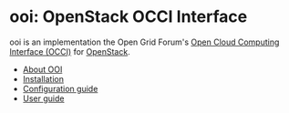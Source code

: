 ooi: OpenStack OCCI Interface
=============================

ooi is an implementation the Open Grid Forum's
[Open Cloud Computing Interface (OCCI)](http://www.occi-wg.org)
for [OpenStack](http://www.openstack.org).

* [About OOI](README.md)
* [Installation](doc/source/user/installation.rst)
* [Configuration guide](doc/source/user/configuration.rst)
* [User guide](doc/source/user/usage.rst)


